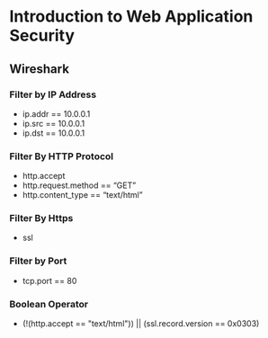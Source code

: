 # Introduction to Web Application Security
## Wireshark
### Filter by IP Address
* ip.addr == 10.0.0.1
* ip.src == 10.0.0.1
* ip.dst == 10.0.0.1

### Filter By HTTP Protocol
* http.accept
* http.request.method == “GET”
* http.content_type == “text/html”

### Filter By Https
* ssl

### Filter by Port
* tcp.port == 80

### Boolean Operator
* (!(http.accept == "text/html")) || (ssl.record.version == 0x0303)
